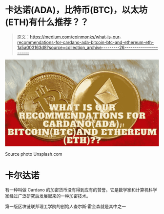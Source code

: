 # 卡达诺(ADA)，比特币(BTC)，以太坊(ETH)有什么推荐？？

> 原文：<https://medium.com/coinmonks/what-is-our-recommendations-for-cardano-ada-bitcoin-btc-and-ethereum-eth-1a5a003163d8?source=collection_archive---------26----------------------->

![](img/cbdbf7cfd25e21b26acdd89cf2fe4e4f.png)

Source photo Unsplash.com

# 卡尔达诺

有一种叫做 Cardano 的加密货币没有得到应有的赞誉。它是数学家和计算机科学家经过广泛研究后发展起来的一种加密技术。

第一版区块链联邦理工学院的创始人查尔斯·霍金森就是其中之一